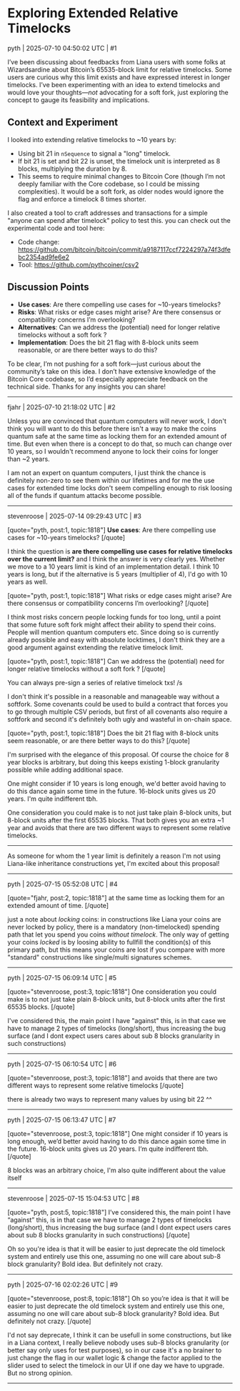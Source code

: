 # Exploring Extended Relative Timelocks

pyth | 2025-07-10 04:50:02 UTC | #1


I’ve been discussing about feedbacks from Liana users with some folks at Wizardsardine about Bitcoin’s 65535-block limit for relative timelocks. Some users are curious why this limit exists and have expressed interest in longer timelocks. I’ve been experimenting with an idea to extend timelocks and would love your thoughts—*not* advocating for a soft fork, just exploring the concept to gauge its feasibility and implications.

## Context and Experiment
I looked into extending relative timelocks to ~10 years by:
- Using bit 21 in `nSequence` to signal a "long" timelock.
- If bit 21 is set and bit 22 is unset, the timelock unit is interpreted as 8 blocks, multiplying the duration by 8.
- This seems to require minimal changes to Bitcoin Core (though I’m not deeply familiar with the Core codebase, so I could be missing complexities). It would be a soft fork, as older nodes would ignore the flag and enforce a timelock 8 times shorter.

I also created a tool to craft addresses and transactions for a simple "anyone can spend after timelock" policy to test this. you can check out the experimental code and tool here:
- Code change: https://github.com/bitcoin/bitcoin/commit/a9187117ccf7224297a74f3dfebc2354ad9fe6e2
- Tool: https://github.com/pythcoiner/csv2

## Discussion Points
- **Use cases**: Are there compelling use cases for ~10-years timelocks?
- **Risks**: What risks or edge cases might arise? Are there consensus or compatibility concerns I’m overlooking?
- **Alternatives**: Can we address the (potential) need for longer relative timelocks without a soft fork ?
- **Implementation**: Does the bit 21 flag with 8-block units seem reasonable, or are there better ways to do this?

To be clear, I’m not pushing for a soft fork—just curious about the community’s take on this idea. I don’t have extensive knowledge of the Bitcoin Core codebase, so I’d especially appreciate feedback on the technical side. Thanks for any insights you can share!

-------------------------

fjahr | 2025-07-10 21:18:02 UTC | #2

Unless you are convinced that quantum computers will never work, I don't think you will want to do this before there isn't a way to make the coins quantum safe at the same time as locking them for an extended amount of time. But even when there is a concept to do that, so much can change over 10 years, so I wouldn't recommend anyone to lock their coins for longer than ~2 years. 

I am not an expert on quantum computers, I just think the chance is definitely non-zero to see them within our lifetimes and for me the use cases for extended time locks don't seem compelling enough to risk loosing all of the funds if quantum attacks become possible.

-------------------------

stevenroose | 2025-07-14 09:29:43 UTC | #3

[quote="pyth, post:1, topic:1818"]
**Use cases**: Are there compelling use cases for ~10-years timelocks?
[/quote]

I think the question is **are there compelling use cases for relative timelocks over the current limit?** and I think the answer is very clearly yes. Whether we move to a 10 years limit is kind of an implementation detail. I think 10 years is long, but if the alternative is 5 years (multiplier of 4), I'd go with 10 years as well.

[quote="pyth, post:1, topic:1818"]
What risks or edge cases might arise? Are there consensus or compatibility concerns I’m overlooking?
[/quote]

I think most risks concern people locking funds for too long, until a point that some future soft fork might affect their ability to spend their coins. People will mention quantum computers etc. Since doing so is currently already possible and easy with absolute locktimes, I don't think they are a good argument against extending the relative timelock limit.

[quote="pyth, post:1, topic:1818"]
Can we address the (potential) need for longer relative timelocks without a soft fork ?
[/quote]

You can always pre-sign a series of relative timelock txs! /s 

I don't think it's possible in a reasonable and manageable way without a softfork. Some covenants could be used to build a contract that forces you to go through multiple CSV periods, but first of all covenants also require a softfork and second it's definitely both ugly and wasteful in on-chain space.

[quote="pyth, post:1, topic:1818"]
Does the bit 21 flag with 8-block units seem reasonable, or are there better ways to do this?
[/quote]

I'm surprised with the elegance of this proposal. Of course the choice for 8 year blocks is arbitrary, but doing this keeps existing 1-block granularity possible while adding additional space.

One might consider if 10 years is long enough, we'd better avoid having to do this dance again some time in the future. 16-block units gives us 20 years. I'm quite indifferent tbh.

One consideration you could make is to not just take plain 8-block units, but 8-block units after the first 65535 blocks. That both gives you an extra ~1 year and avoids that there are two different ways to represent some relative timelocks.

---

As someone for whom the 1 year limit is definitely a reason I'm not using Liana-like inheritance constructions yet, I'm excited about this proposal!

-------------------------

pyth | 2025-07-15 05:52:08 UTC | #4

[quote="fjahr, post:2, topic:1818"]
at the same time as locking them for an extended amount of time.
[/quote]

  just a note about _locking_ coins: in constructions like Liana your coins are never locked by policy, there is a mandatory (non-timelocked) spending path that let you spend you coins _without timelock_. The only way of getting your coins _locked_ is by loosing ability to fullfill the condition(s) of this primary path, but this means your coins are lost if you compare with more "standard" constructions like single/multi signatures schemes.

-------------------------

pyth | 2025-07-15 06:09:14 UTC | #5

[quote="stevenroose, post:3, topic:1818"]
One consideration you could make is to not just take plain 8-block units, but 8-block units after the first 65535 blocks.
[/quote]

I've considered this, the main point I have "against" this, is in that case we have to manage 2 types of timelocks (long/short), thus increasing the bug surface (and I dont expect users cares about sub 8 blocks granularity in such constructions)

-------------------------

pyth | 2025-07-15 06:10:54 UTC | #6

[quote="stevenroose, post:3, topic:1818"]
and avoids that there are two different ways to represent some relative timelocks
[/quote]

there is already two ways to represent many values by using bit 22 ^^

-------------------------

pyth | 2025-07-15 06:13:47 UTC | #7

[quote="stevenroose, post:3, topic:1818"]
One might consider if 10 years is long enough, we’d better avoid having to do this dance again some time in the future. 16-block units gives us 20 years. I’m quite indifferent tbh.
[/quote]

8 blocks was an arbitrary choice, I'm also quite indifferent about the value itself

-------------------------

stevenroose | 2025-07-15 15:04:53 UTC | #8

[quote="pyth, post:5, topic:1818"]
I’ve considered this, the main point I have “against” this, is in that case we have to manage 2 types of timelocks (long/short), thus increasing the bug surface (and I dont expect users cares about sub 8 blocks granularity in such constructions)
[/quote]

Oh so you're idea is that it will be easier to just deprecate the old timelock system and entirely use this one, assuming no one will care about sub-8 block granularity? Bold idea. But definitely not crazy.

-------------------------

pyth | 2025-07-16 02:02:26 UTC | #9

[quote="stevenroose, post:8, topic:1818"]
Oh so you’re idea is that it will be easier to just deprecate the old timelock system and entirely use this one, assuming no one will care about sub-8 block granularity? Bold idea. But definitely not crazy.
[/quote]

I'd not say deprecate, I think it can be usefull in some constructions, but like in a Liana context, I really believe nobody uses sub-8 blocks granularity (or better say only uses for test purposes), so in our case it's a no brainer to just change the flag in our wallet logic & change the factor applied to the slider used to select the timelock in our UI if one day we have to upgrade. But no strong opinion.

-------------------------

